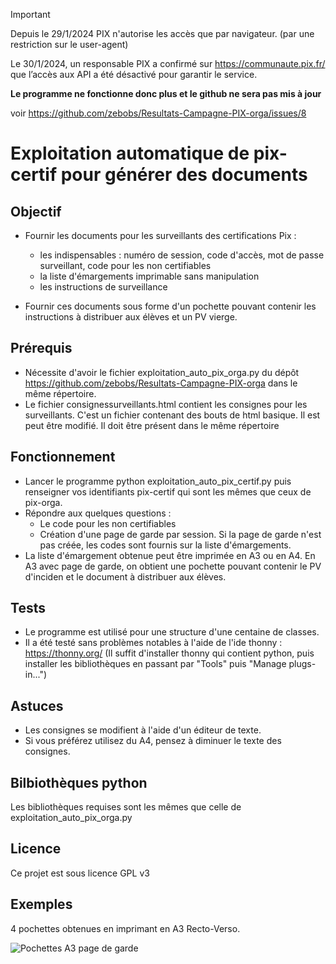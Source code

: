 > [!IMPORTANT]
> Depuis le 29/1/2024 PIX n'autorise les accès que par navigateur. (par une restriction sur le user-agent)
> 
> Le 30/1/2024, un responsable PIX a confirmé sur https://communaute.pix.fr/ que l’accès aux API a été désactivé pour garantir le service.
> 
> **Le programme ne fonctionne donc plus et le github ne sera pas mis à jour**
> 
> voir https://github.com/zebobs/Resultats-Campagne-PIX-orga/issues/8

# Exploitation automatique de pix-certif pour générer des documents

## Objectif
- Fournir les documents pour les surveillants des certifications Pix :
  - les indispensables : numéro de session, code d'accès, mot de passe surveillant, code pour les non certifiables
  - la liste d'émargements imprimable sans manipulation
  - les instructions de surveillance

- Fournir ces documents sous forme d'un pochette pouvant contenir les instructions à distribuer aux élèves et un PV vierge.

## Prérequis
- Nécessite d'avoir le fichier exploitation_auto_pix_orga.py du dépôt https://github.com/zebobs/Resultats-Campagne-PIX-orga dans le même répertoire.
- Le fichier consignessurveillants.html contient les consignes pour les surveillants. C'est un fichier contenant des bouts de html basique. Il est peut être modifié. Il doit être présent dans le même répertoire

## Fonctionnement
- Lancer le programme python exploitation_auto_pix_certif.py puis renseigner vos identifiants pix-certif qui sont les mêmes que ceux de pix-orga.
- Répondre aux quelques questions : 
  - Le code pour les non certifiables
  - Création d'une page de garde par session. Si la page de garde n'est pas créée, les codes sont fournis sur la liste d'émargements.
- La liste d'émargement obtenue peut être imprimée en A3 ou en A4. En A3 avec page de garde, on obtient une pochette pouvant contenir le PV d'inciden et le document à distribuer aux élèves.


## Tests
- Le programme est utilisé pour une structure d'une centaine de classes.
- Il a été testé sans problèmes notables à l'aide de l'ide thonny : https://thonny.org/ (Il suffit d'installer thonny qui contient python, puis installer les bibliothèques en passant par "Tools" puis "Manage plugs-in...")

## Astuces
- Les consignes se modifient à l'aide d'un éditeur de texte.
- Si vous préférez utilisez du A4, pensez à diminuer le texte des consignes.

## Bilbiothèques python
Les bibliothèques requises sont les mêmes que celle de exploitation_auto_pix_orga.py

## Licence
Ce projet est sous licence GPL v3

## Exemples
4 pochettes obtenues en imprimant en A3 Recto-Verso.
          
![Pochettes A3 page de garde](Pochette%20A3%20page%20de%20garde.jpg)
